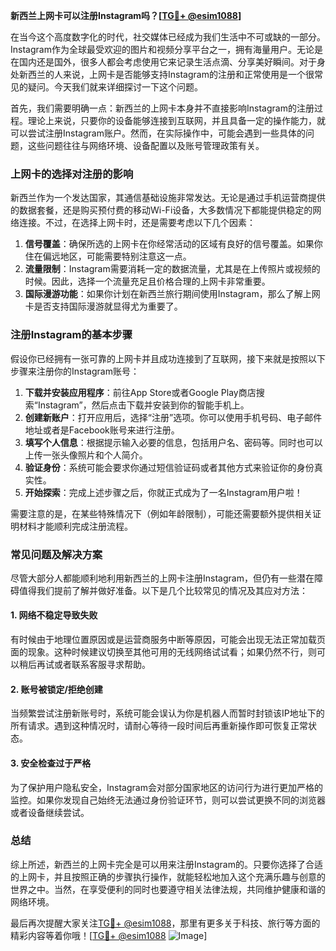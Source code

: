 **新西兰上网卡可以注册Instagram吗？[[TG💪+ @esim1088](https://t.me/s/esim1088)]**

在当今这个高度数字化的时代，社交媒体已经成为我们生活中不可或缺的一部分。Instagram作为全球最受欢迎的图片和视频分享平台之一，拥有海量用户。无论是在国内还是国外，很多人都会考虑使用它来记录生活点滴、分享美好瞬间。对于身处新西兰的人来说，上网卡是否能够支持Instagram的注册和正常使用是一个很常见的疑问。今天我们就来详细探讨一下这个问题。

首先，我们需要明确一点：新西兰的上网卡本身并不直接影响Instagram的注册过程。理论上来说，只要你的设备能够连接到互联网，并且具备一定的操作能力，就可以尝试注册Instagram账户。然而，在实际操作中，可能会遇到一些具体的问题，这些问题往往与网络环境、设备配置以及账号管理政策有关。

### 上网卡的选择对注册的影响

新西兰作为一个发达国家，其通信基础设施非常发达。无论是通过手机运营商提供的数据套餐，还是购买预付费的移动Wi-Fi设备，大多数情况下都能提供稳定的网络连接。不过，在选择上网卡时，还是需要考虑以下几个因素：

1. **信号覆盖**：确保所选的上网卡在你经常活动的区域有良好的信号覆盖。如果你住在偏远地区，可能需要特别注意这一点。
2. **流量限制**：Instagram需要消耗一定的数据流量，尤其是在上传照片或视频的时候。因此，选择一个流量充足且价格合理的上网卡非常重要。
3. **国际漫游功能**：如果你计划在新西兰旅行期间使用Instagram，那么了解上网卡是否支持国际漫游就显得尤为重要了。

### 注册Instagram的基本步骤

假设你已经拥有一张可靠的上网卡并且成功连接到了互联网，接下来就是按照以下步骤来注册你的Instagram账号：

1. **下载并安装应用程序**：前往App Store或者Google Play商店搜索“Instagram”，然后点击下载并安装到你的智能手机上。
2. **创建新账户**：打开应用后，选择“注册”选项。你可以使用手机号码、电子邮件地址或者是Facebook账号来进行注册。
3. **填写个人信息**：根据提示输入必要的信息，包括用户名、密码等。同时也可以上传一张头像照片和个人简介。
4. **验证身份**：系统可能会要求你通过短信验证码或者其他方式来验证你的身份真实性。
5. **开始探索**：完成上述步骤之后，你就正式成为了一名Instagram用户啦！

需要注意的是，在某些特殊情况下（例如年龄限制），可能还需要额外提供相关证明材料才能顺利完成注册流程。

### 常见问题及解决方案

尽管大部分人都能顺利地利用新西兰的上网卡注册Instagram，但仍有一些潜在障碍值得我们提前了解并做好准备。以下是几个比较常见的情况及其应对方法：

#### 1. 网络不稳定导致失败
有时候由于地理位置原因或是运营商服务中断等原因，可能会出现无法正常加载页面的现象。这种时候建议切换至其他可用的无线网络试试看；如果仍然不行，则可以稍后再试或者联系客服寻求帮助。

#### 2. 账号被锁定/拒绝创建
当频繁尝试注册新账号时，系统可能会误认为你是机器人而暂时封锁该IP地址下的所有请求。遇到这种情况时，请耐心等待一段时间后再重新操作即可恢复正常状态。

#### 3. 安全检查过于严格
为了保护用户隐私安全，Instagram会对部分国家地区的访问行为进行更加严格的监控。如果你发现自己始终无法通过身份验证环节，则可以尝试更换不同的浏览器或者设备继续尝试。

### 总结

综上所述，新西兰的上网卡完全是可以用来注册Instagram的。只要你选择了合适的上网卡，并且按照正确的步骤执行操作，就能轻松地加入这个充满乐趣与创意的世界之中。当然，在享受便利的同时也要遵守相关法律法规，共同维护健康和谐的网络环境。

最后再次提醒大家关注[TG💪+ @esim1088](https://t.me/s/esim1088)，那里有更多关于科技、旅行等方面的精彩内容等着你哦！[[TG💪+ @esim1088](https://t.me/s/esim1088) ![Image](https://i.postimg.cc/4NQfJmqS/Snipaste-2025-05-13-00-14-12.png)]